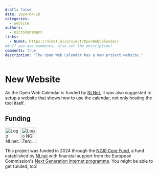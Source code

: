 ```yaml
---
draft: false
date: 2024-04-10
categories:
  - website
authors:
  - niccokunzmann
links:
  - NLNet: https://nlnet.nl/project/OpenWebCalendar/
## If you use comments, also set the description!
comments: true
description: "The Open Web Calendar has a new project website."
---
```


# New Website

As the Open Web Calendar is funded by [NLNet](https://nlnet.nl/project/OpenWebCalendar/),
it was also suggested to setup a website that shows how to use the calendar,
not only hosting the tool itself.

<!-- more -->

## Funding

[<img alt="Logo NLnet: abstract logo of four people seen from above" src="https://nlnet.nl/logo/banner.svg" height="50px" />](https://nlnet.nl/) [<img alt="Logo NGI Zero: letterlogo shaped like a tag" src="https://nlnet.nl/image/logos/NGI0Core_tag.svg" height="50px" />](https://nlnet.nl/core)

This project was funded in 2024 through the [NGI0 Core Fund](https://nlnet.nl/core), a fund established by [NLnet](https://nlnet.nl/) with financial support from the European Commission's [Next Generation Internet programme](https://ngi.eu/). You might be able to get funded, too!
